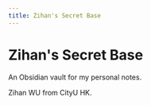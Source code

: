 ```yaml
---
title: Zihan's Secret Base
---
```

# Zihan's Secret Base

An Obsidian vault for my personal notes.

Zihan WU from CityU HK.
